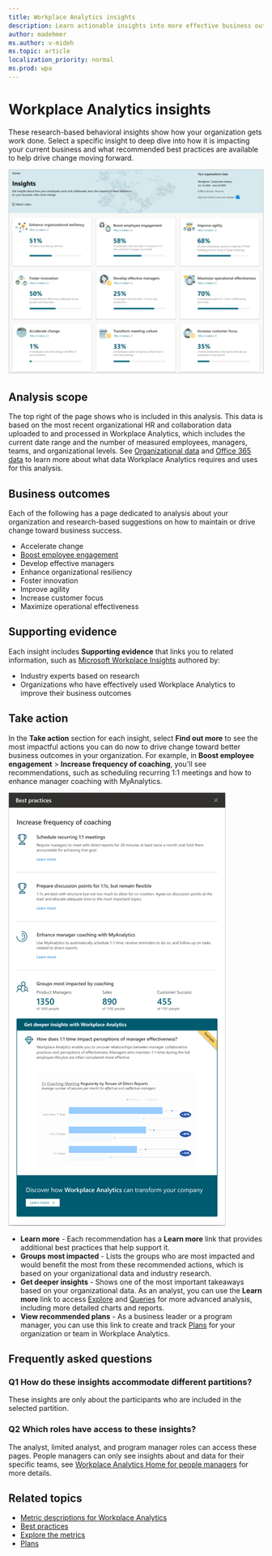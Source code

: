 ```yaml
---
title: Workplace Analytics insights
description: Learn actionable insights into more effective business outcomes for your organization 
author: madehmer
ms.author: v-mideh
ms.topic: article
localization_priority: normal 
ms.prod: wpa
---
```


# Workplace Analytics insights

These research-based behavioral insights show how your organization gets work done. Select a specific insight to deep dive into how it is impacting your current business and what recommended best practices are available to help drive change moving forward.

![Workplace Analytics insights home page](../images/wpa/use/insights.png)

## Analysis scope

The top right of the page shows who is included in this analysis. This data is based on the most recent organizational HR and collaboration data uploaded to and processed in Workplace Analytics, which includes the current date range and the number of measured employees, managers, teams, and organizational levels. See [Organizational data](organizational-data.md) and [Office 365 data](office-365-data.md) to learn more about what data Workplace Analytics requires and uses for this analysis.

## Business outcomes

Each of the following has a page dedicated to analysis about your organization and research-based suggestions on how to maintain or drive change toward business success.

* Accelerate change
* [Boost employee engagement](boost-engagement.md)
* Develop effective managers
* Enhance organizational resiliency
* Foster innovation
* Improve agility
* Increase customer focus
* Maximize operational effectiveness

## Supporting evidence

Each insight includes **Supporting evidence** that links you to related information, such as [Microsoft Workplace Insights](https://insights.office.com/) authored by:

* Industry experts based on research
* Organizations who have effectively used Workplace Analytics to improve their business outcomes

## Take action

In the **Take action** section for each insight, select **Find out more** to see the most impactful actions you can do now to drive change toward better business outcomes in your organization. For example, in **Boost employee engagement** > **Increase frequency of coaching**, you'll see recommendations, such as scheduling recurring 1:1 meetings and how to enhance manager coaching with MyAnalytics.

![Take action pane](../images/wpa/use/take-action.png)

* **Learn more** - Each recommendation has a **Learn more** link that provides additional best practices that help support it.
* **Groups most impacted** - Lists the groups who are most impacted and would benefit the most from these recommended actions, which is based on your organizational data and industry research.
* **Get deeper insights** - Shows one of the most important takeaways based on your organizational data. As an analyst, you can use the **Learn more** link to access [Explore](explore-intro.md) and [Queries](../tutorials/query-basics.md) for more advanced analysis, including more detailed charts and reports.
* **View recommended plans** - As a business leader or a program manager, you can use this link to create and track [Plans](../tutorials/solutionsv2-intro.md) for your organization or team in Workplace Analytics.

## Frequently asked questions

### Q1 How do these insights accommodate different partitions?

These insights are only about the participants who are included in the selected partition.

### Q2 Which roles have access to these insights?

The analyst, limited analyst, and program manager roles can access these pages. People managers can only see insights about and data for their specific teams, see [Workplace Analytics Home for people managers](pm-home.md) for more details.

## Related topics

* [Metric descriptions for Workplace Analytics](metric-definitions.md)
* [Best practices](../tutorials/gm-best-practices.md)
* [Explore the metrics](explore-intro.md)
* [Plans](../tutorials/solutionsv2-intro.md)
